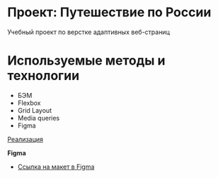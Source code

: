 # Проект: Путешествие по России
Учебный проект по верстке адаптивных веб-страниц

# Используемые методы и технологии
* БЭМ
* Flexbox
* Grid Layout
* Media queries
* Figma

[Реализация]()

**Figma**

* [Ссылка на макет в Figma](https://www.figma.com/file/5S2WSbEFL6awjVWJ0NWL8Q/Sprint-3_-Russia-_-desktop-mobile?node-id=28503%3A0)

